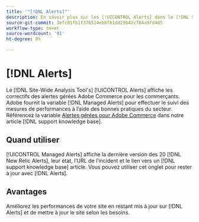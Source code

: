 ```yaml
---
title: '"[!DNL Alerts]"'
description: En savoir plus sur les [!UICONTROL Alerts] dans le [!DNL Site-Wide Analysis Tool], quand l’utiliser et ses avantages.
source-git-commit: 3efc01fb1f376514ebbfb1dd29b42c764a9fd4d5
workflow-type: tm+mt
source-wordcount: '91'
ht-degree: 0%

---
```


# [!DNL Alerts]

Le [!DNL Site-Wide Analysis Tool's] [!UICONTROL Alerts] affiche les correctifs des alertes gérées Adobe Commerce pour les commerçants. Adobe fournit la variable [!DNL Managed Alerts] pour effectuer le suivi des mesures de performances à l’aide des bonnes pratiques du secteur. Référencez la variable [Alertes gérées pour Adobe Commerce](https://support.magento.com/hc/en-us/articles/360045806832-Managed-alerts-for-Adobe-Commerce) dans notre article [!DNL support knowledge base].

## Quand utiliser

[!UICONTROL Managed Alerts] affiche la dernière version des 20 [!DNL New Relic Alerts], leur état, l’URL de l’incident et le lien vers un [!DNL support knowledge base] article. Vous pouvez utiliser cet onglet pour rester à jour avec [!DNL Alerts].

## Avantages

Améliorez les performances de votre site en restant mis à jour sur [!DNL Alerts] et de mettre à jour le site selon les besoins.

